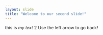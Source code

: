 ```yaml
---
layout: slide
title: "Welcome to our second slide!"
---
```

this is *my text* 2
Use the left arrow to go back!
